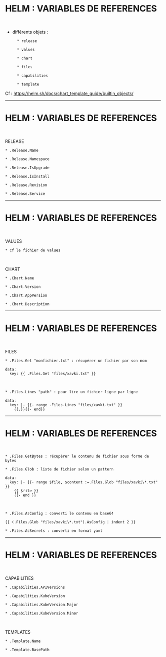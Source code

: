 # HELM : VARIABLES DE REFERENCES



<br>

* différents objets :

		* release

		* values

		* chart

		* files

		* capabilities

		* template

Cf : https://helm.sh/docs/chart_template_guide/builtin_objects/


-----------------------------------------------------------------

# HELM : VARIABLES DE REFERENCES


<br>

RELEASE

	* .Release.Name

	* .Release.Namespace

	* .Release.IsUpgrade

	* .Release.IsInstall

	* .Release.Revision

	* .Release.Service

-----------------------------------------------------------------

# HELM : VARIABLES DE REFERENCES

<br>

VALUES

	* cf le fichier de values

<br>

CHART

	* .Chart.Name

	* .Chart.Version

	* .Chart.AppVersion

	* .Chart.Description

-----------------------------------------------------------------

# HELM : VARIABLES DE REFERENCES

<br>

FILES

	* .Files.Get "monfichier.txt" : récupérer un fichier par son nom

```
data:
  key: {{ .Files.Get "files/xavki.txt" }}
```

<br>

	* .Files.Lines "path" : pour lire un fichier ligne par ligne

```
data:
  key: |- {{- range .Files.Lines "files/xavki.txt" }}
    {{.}}{{- end}}
```

-----------------------------------------------------------------

# HELM : VARIABLES DE REFERENCES


<br>

	* .Files.GetBytes : récupérer le contenu de fichier sous forme de bytes

	* .Files.Glob : liste de fichier selon un pattern

```
data:
  key: |- {{- range $file, $content :=.Files.Glob "files/xavki\*.txt" }}
    {{ $file }}
    {{- end }}
```

<br>

	* .Files.AsConfig : converti le contenu en base64

```
{{ (.Files.Glob "files/xavki\*.txt").AsConfig | indent 2 }}
```

	* .Files.AsSecrets : converti en format yaml


-----------------------------------------------------------------

# HELM : VARIABLES DE REFERENCES

<br>

CAPABILITIES

	* .Capabilities.APIVersions

	* .Capabilities.KubeVersion

	* .Capabilities.KubeVersion.Major

	* .Capabilities.KubeVersion.Minor

<br>

TEMPLATES

	* .Template.Name

	* .Template.BasePath
